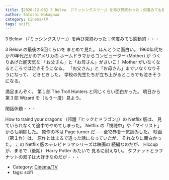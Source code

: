 ```yaml
---
title: [2020-12-08] 3 Below （『ミッシングスリー』）を再び見終わった；何度みても感動的・・・ ---それに比べて・・・
author: Satoshi Nakagawa
category: Cinema/TV
tags: scifi
---
```


3 Below （『ミッシングスリー』）を再び見終わった；何度みても感動的・・・

 3 Below の最後の5回くらいを
まとめて見た。
ほんとうに面白い。
1960年代だか70年代だかのアメリカの
ホームドラマからコンピューター (Mother) が
つくりあげた能天気な
「お父さん」と「お母さん」がさいこ！
Mother がいなくなるところでは泣きそうになる。
「お父さん」と「お母さん」までいなくなりそうになって、
どきどきした。
学校の先生たちが立ち上がるところでも泣きそうになる。

 満足まんぞく。
第１部 The Troll Hunters と同じくらい面白かった。
明日から第３部 Wizard を（もう一度）見よう。

 閑話休題・・・

 How to traind your dragons
（邦題『ヒックとドラゴン』）の
Netflix 版は、
見ていられなくて途中でやめてしまった。
Netflix の「視聴中」や「マイリスト」からも削除した。
原作の本は Page turner だ ---
全12巻を一気読みした。
映画（第１作）は、
原作とはまるで違った話になっていたが、
それなりに面白かった。
この Netflix 版のテレビドラマシリーズは映画の
続編なのだが、
Hiccup が、まるで（後期） Harry Potter みたいで
見るに耐えない。
タフナットとラフナットの双子は大好きなのだが・・・

- Category: [Cinema/TV](https://merapano.github.io/categories.html#Cinema/TV)
- tags: scifi
